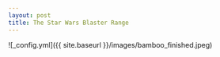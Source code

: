 ```yaml
---
layout: post
title: The Star Wars Blaster Range
---
```


![_config.yml]({{ site.baseurl }}/images/bamboo_finished.jpeg)
